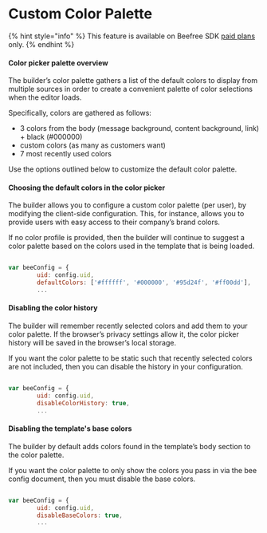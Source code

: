 # Custom Color Palette

{% hint style="info" %}
This feature is available on Beefree SDK [paid plans](https://dam.beefree.io/pluginpricing) only.
{% endhint %}

#### Color picker palette overview <a href="#color-picker-palette-overview" id="color-picker-palette-overview"></a>

The builder’s color palette gathers a list of the default colors to display from multiple sources in order to create a convenient palette of color selections when the editor loads.

Specifically, colors are gathered as follows:

* 3 colors from the body (message background, content background, link) + black (#000000)
* custom colors (as many as customers want)
* 7 most recently used colors

Use the options outlined below to customize the default color palette.

#### Choosing the default colors in the color picker <a href="#choosing-the-default-colors-in-the-color-picker" id="choosing-the-default-colors-in-the-color-picker"></a>

The builder allows you to configure a custom color palette (per user), by modifying the client-side configuration. This, for instance, allows you to provide users with easy access to their company’s brand colors.

If no color profile is provided, then the builder will continue to suggest a color palette based on the colors used in the template that is being loaded.

```javascript

var beeConfig = {
        uid: config.uid,
        defaultColors: ['#ffffff', '#000000', '#95d24f', '#ff00dd'],
        ...        

```

#### Disabling the color history <a href="#disabling-the-color-history" id="disabling-the-color-history"></a>

The builder will remember recently selected colors and add them to your color palette.  If the browser’s privacy settings allow it, the color picker history will be saved in the browser’s local storage.

If you want the color palette to be static such that recently selected colors are not included, then you can disable the history in your configuration.

```javascript

var beeConfig = {
        uid: config.uid,
        disableColorHistory: true,
        ...        

```

#### Disabling the template's base colors <a href="#disabling-the-templates-base-colors" id="disabling-the-templates-base-colors"></a>

The builder by default adds colors found in the template’s body section to the color palette.

If you want the color palette to only show the colors you pass in via the bee config document, then you must disable the base colors.

```javascript

var beeConfig = {
        uid: config.uid,
        disableBaseColors: true,
        ...        

```
